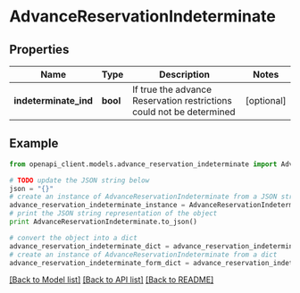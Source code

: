# AdvanceReservationIndeterminate


## Properties
Name | Type | Description | Notes
------------ | ------------- | ------------- | -------------
**indeterminate_ind** | **bool** | If true the advance Reservation restrictions could not be determined | [optional] 

## Example

```python
from openapi_client.models.advance_reservation_indeterminate import AdvanceReservationIndeterminate

# TODO update the JSON string below
json = "{}"
# create an instance of AdvanceReservationIndeterminate from a JSON string
advance_reservation_indeterminate_instance = AdvanceReservationIndeterminate.from_json(json)
# print the JSON string representation of the object
print AdvanceReservationIndeterminate.to_json()

# convert the object into a dict
advance_reservation_indeterminate_dict = advance_reservation_indeterminate_instance.to_dict()
# create an instance of AdvanceReservationIndeterminate from a dict
advance_reservation_indeterminate_form_dict = advance_reservation_indeterminate.from_dict(advance_reservation_indeterminate_dict)
```
[[Back to Model list]](../README.md#documentation-for-models) [[Back to API list]](../README.md#documentation-for-api-endpoints) [[Back to README]](../README.md)


